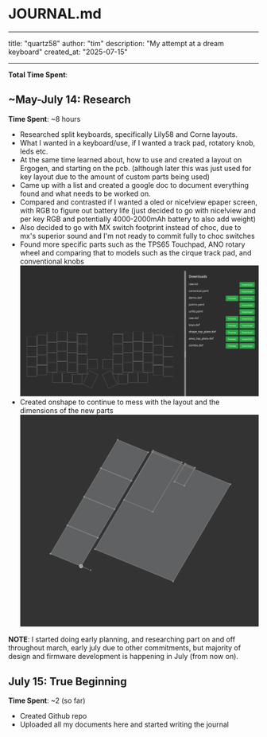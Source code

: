 # JOURNAL.md

---

title: "quartz58"
author: "tim"
description: "My attempt at a dream keyboard"
created_at: "2025-07-15"

---

**Total Time Spent**:

## ~May-July 14: Research

**Time Spent**: ~8 hours

- Researched split keyboards, specifically Lily58 and Corne layouts.
- What I wanted in a keyboard/use, if I wanted a track pad, rotatory knob, leds etc.
- At the same time learned about, how to use and created a layout on Ergogen, and starting on the pcb. (although later this was just used for key layout due to the amount of custom parts being used)
- Came up with a list and created a google doc to document everything found and what needs to be worked on.
- Compared and contrasted if I wanted a oled or nice!view epaper screen, with RGB to figure out battery life (just decided to go with nice!view and per key RGB and potentially 4000-2000mAh battery to also add weight)
- Also decided to go with MX switch footprint instead of choc, due to mx's superior sound and I'm not ready to commit fully to choc switches
- Found more specific parts such as the TPS65 Touchpad, ANO rotary wheel and comparing that to models such as the cirque track pad, and conventional knobs
  ![LAYOUT IN ERGOGEN](IMGS/ergogenlayoutv1.png)
- Created onshape to continue to mess with the layout and the dimensions of the new parts
  ![SEEING IF TPS65 CAN FIT](IMGS/beginningOfOnshape.png)

**NOTE**: I started doing early planning, and researching part on and off throughout march, early july due to other commitments, but majority of design and firmware development is happening in July (from now on).

## July 15: True Beginning

**Time Spent**: ~2 (so far)

- Created Github repo
- Uploaded all my documents here and started writing the journal
